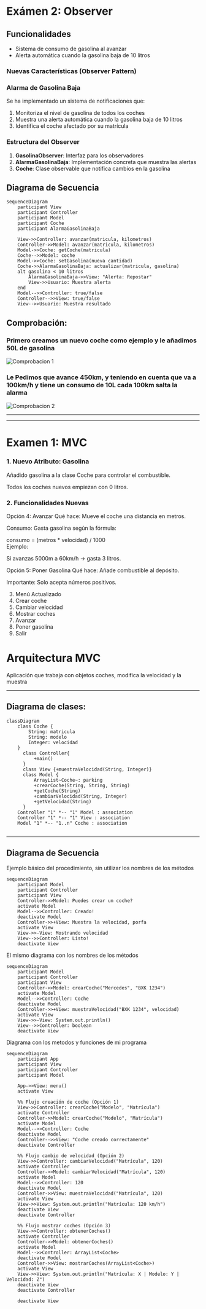 # Exámen 2: Observer

## Funcionalidades
- Sistema de consumo de gasolina al avanzar
- Alerta automática cuando la gasolina baja de 10 litros

### Nuevas Características (Observer Pattern)

### Alarma de Gasolina Baja
Se ha implementado un sistema de notificaciones que:
1. Monitoriza el nivel de gasolina de todos los coches
2. Muestra una alerta automática cuando la gasolina baja de 10 litros
3. Identifica el coche afectado por su matrícula

### Estructura del Observer
1. **GasolinaObserver**: Interfaz para los observadores
2. **AlarmaGasolinaBaja**: Implementación concreta que muestra las alertas
3. **Coche**: Clase observable que notifica cambios en la gasolina

## Diagrama de Secuencia
```mermaid
sequenceDiagram
    participant View
    participant Controller
    participant Model
    participant Coche
    participant AlarmaGasolinaBaja
    
    View->>Controller: avanzar(matricula, kilometros)
    Controller->>Model: avanzar(matricula, kilometros)
    Model->>Coche: getCoche(matricula)
    Coche-->>Model: coche
    Model->>Coche: setGasolina(nueva cantidad)
    Coche->>AlarmaGasolinaBaja: actualizar(matricula, gasolina)
    alt gasolina < 10 litros
        AlarmaGasolinaBaja->>View: "Alerta: Repostar"
        View->>Usuario: Muestra alerta
    end
    Model-->>Controller: true/false
    Controller-->>View: true/false
    View-->>Usuario: Muestra resultado
```
## Comprobación:
### Primero creamos un nuevo coche como ejemplo y le añadimos 50L de gasolina
![Comprobacion 1](./1.png)
### Le Pedimos que avance 450km, y teniendo en cuenta que va a 100km/h y tiene un consumo de 10L cada 100km salta la alarma
![Comprobacion 2](./2.png)

---
---
# Examen 1: MVC
### 1. Nuevo Atributo: Gasolina
Añadido gasolina a la clase Coche para controlar el combustible.

Todos los coches nuevos empiezan con 0 litros.

### 2. Funcionalidades Nuevas
Opción 4: Avanzar
Qué hace: Mueve el coche una distancia en metros.

Consumo: Gasta gasolina según la fórmula:

consumo = (metros * velocidad) / 1000  
Ejemplo:

Si avanzas 5000m a 60km/h → gasta 3 litros.

Opción 5: Poner Gasolina
Qué hace: Añade combustible al depósito.

Importante: Solo acepta números positivos.

3. Menú Actualizado
1. Crear coche
2. Cambiar velocidad
3. Mostrar coches
4. Avanzar
5. Poner gasolina
0. Salir

# Arquitectura MVC

Aplicación que trabaja con objetos coches, modifica la velocidad y la muestra

---
## Diagrama de clases:

```mermaid
classDiagram
    class Coche {
        String: matricula
        String: modelo
        Integer: velocidad
    }
      class Controller{
          +main()
      }
      class View {+muestraVelocidad(String, Integer)}
      class Model {
          ArrayList~Coche~: parking
          +crearCoche(String, String, String)
          +getCoche(String)
          +cambiarVelocidad(String, Integer)
          +getVelocidad(String)
      }
    Controller "1" *-- "1" Model : association
    Controller "1" *-- "1" View : association
    Model "1" *-- "1..n" Coche : association
      
```

---

## Diagrama de Secuencia

Ejemplo básico del procedimiento, sin utilizar los nombres de los métodos


```mermaid
sequenceDiagram
    participant Model
    participant Controller
    participant View
    Controller->>Model: Puedes crear un coche?
    activate Model
    Model-->>Controller: Creado!
    deactivate Model
    Controller->>+View: Muestra la velocidad, porfa
    activate View
    View->>-View: Mostrando velocidad
    View-->>Controller: Listo!
    deactivate View
```

El mismo diagrama con los nombres de los métodos

```mermaid
sequenceDiagram
    participant Model
    participant Controller
    participant View
    Controller->>Model: crearCoche("Mercedes", "BXK 1234")
    activate Model
    Model-->>Controller: Coche
    deactivate Model
    Controller->>+View: muestraVelocidad("BXK 1234", velocidad)
    activate View
    View->>-View: System.out.println()
    View-->>Controller: boolean
    deactivate View
```

Diagrama con los metodos y funciones de mi programa

```mermaid
sequenceDiagram
    participant App
    participant View
    participant Controller
    participant Model

    App->>View: menu()
    activate View

    %% Flujo creación de coche (Opción 1)
    View->>Controller: crearCoche("Modelo", "Matrícula")
    activate Controller
    Controller->>Model: crearCoche("Modelo", "Matrícula")
    activate Model
    Model-->>Controller: Coche
    deactivate Model
    Controller-->>View: "Coche creado correctamente"
    deactivate Controller

    %% Flujo cambio de velocidad (Opción 2)
    View->>Controller: cambiarVelocidad("Matrícula", 120)
    activate Controller
    Controller->>Model: cambiarVelocidad("Matrícula", 120)
    activate Model
    Model-->>Controller: 120
    deactivate Model
    Controller->>View: muestraVelocidad("Matrícula", 120)
    activate View
    View->>View: System.out.println("Matrícula: 120 km/h")
    deactivate View
    deactivate Controller

    %% Flujo mostrar coches (Opción 3)
    View->>Controller: obtenerCoches()
    activate Controller
    Controller->>Model: obtenerCoches()
    activate Model
    Model-->>Controller: ArrayList<Coche>
    deactivate Model
    Controller->>View: mostrarCoches(ArrayList<Coche>)
    activate View
    View->>View: System.out.println("Matrícula: X | Modelo: Y | Velocidad: Z")
    deactivate View
    deactivate Controller

    deactivate View
```
